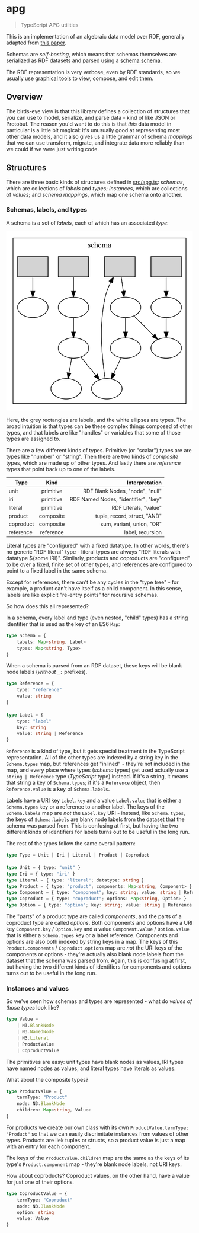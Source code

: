 # apg

> TypeScript APG utilities

This is an implementation of an algebraic data model over RDF, generally adapted from [this paper](https://arxiv.org/abs/1909.04881).

Schemas are _self-hosting_, which means that schemas themselves are serialized as RDF datasets and parsed using a [schema schema](schema.schema.json).

The RDF representation is very verbose, even by RDF standards, so we usually use [graphical tools](https://underlay.github.io/playground/schema-editor/index.html) to view, compose, and edit them.

## Overview

The birds-eye view is that this library defines a collection of structures that you can use to model, serialize, and parse data - kind of like JSON or Protobuf. The reason you'd want to do this is that _this_ data model in particular is a little bit magical: it's unusually good at representing most other data models, and it also gives us a little grammar of schema _mappings_ that we can use transform, migrate, and integrate data more reliably than we could if we were just writing code.

## Structures

There are three basic kinds of structures defined in [src/apg.ts](src/apg.ts): _schemas_, which are collections of _labels_ and _types_; _instances_, which are collections of _values_; and _schema mappings_, which map one schema onto another.

### Schemas, labels, and types

A schema is a set of _labels_, each of which has an associated _type_:

![](images/schema.svg)

Here, the grey rectangles are labels, and the white ellipses are types. The broad intuition is that types can be these complex things composed of other types, and that labels are like "handles" or variables that some of those types are assigned to.

There are a few different kinds of types. Primitive (or "scalar") types are are types like "number" or "string". Then there are two kinds of _composite_ types, which are made up of other types. And lastly there are _reference_ types that point back up to one of the labels.

| Type      |   Kind    |                       Interpretation |
| --------- | :-------: | -----------------------------------: |
| unit      | primitive |      RDF Blank Nodes, "node", "null" |
| iri       | primitive | RDF Named Nodes, "identifier", "key" |
| literal   | primitive |                RDF Literals, "value" |
| product   | composite |         tuple, record, struct, "AND" |
| coproduct | composite |            sum, variant, union, "OR" |
| reference | reference |                     label, recursion |

Literal types are "configured" with a fixed datatype. In other words, there's no generic "RDF literal" type - literal types are always "RDF literals with datatype \${some IRI}". Similarly, products and coproducts are "configured" to be over a fixed, finite set of other types, and references are configured to point to a fixed label in the same schema.

Except for references, there can't be any cycles in the "type tree" - for example, a product can't have itself as a child component. In this sense, labels are like explicit "re-entry points" for recursive schemas.

So how does this all represented?

In a schema, every label and type (even nested, "child" types) has a string identifier that is used as the key of an ES6 `Map`:

```typescript
type Schema = {
	labels: Map<string, Label>
	types: Map<string, Type>
}
```

When a schema is parsed from an RDF dataset, these keys will be blank node labels (_without_ `_:` prefixes).

```typescript
type Reference = {
	type: "reference"
	value: string
}

type Label = {
	type: "label"
	key: string
	value: string | Reference
}
```

`Reference` is a kind of type, but it gets special treatment in the TypeScript representation. All of the other types are indexed by a string key in the `Schema.types` map, but references get "inlined" - they're not included in the map, and every place where types (_schema_ types) get used actually use a `string | Reference` type (_TypeScript_ type) instead. If it's a string, it means that string a key of `Schema.types`; if it's a `Reference` object, then `Reference.value` is a key of `Schema.labels`.

Labels have a URI key `Label.key` and a value `Label.value` that is either a `Schema.types` key or a reference to another label. The keys of the `Schema.labels` map are _not_ the `Label.key` URI - instead, like `Schema.types`, the keys of `Schema.labels` are blank node labels from the dataset that the schema was parsed from. This is confusing at first, but having the two different kinds of identifiers for labels turns out to be useful in the long run.

The rest of the types follow the same overall pattern:

```typescript
type Type = Unit | Iri | Literal | Product | Coproduct

type Unit = { type: "unit" }
type Iri = { type: "iri" }
type Literal = { type: "literal"; datatype: string }
type Product = { type: "product"; components: Map<string, Component> }
type Component = { type: "component"; key: string; value: string | Reference }
type Coproduct = { type: "coproduct"; options: Map<string, Option> }
type Option = { type: "option"; key: string; value: string | Reference }
```

The "parts" of a product type are called _components_, and the parts of a coproduct type are called _options_. Both components and options have a URI key `Component.key` / `Option.key` and a value `Component.value` / `Option.value` that is either a `Schema.types` key or a label reference. Components and options are also both indexed by string keys in a map. The keys of this `Product.components` / `Coproduct.options` map are _not_ the URI keys of the components or options - they're actually also blank node labels from the dataset that the schema was parsed from. Again, this is confusing at first, but having the two different kinds of identifiers for components and options turns out to be useful in the long run.

### Instances and values

So we've seen how schemas and types are represented - what do _values of those types_ look like?

```typescript
type Value =
	| N3.BlankNode
	| N3.NamedNode
	| N3.Literal
	| ProductValue
	| CoproductValue
```

The primitives are easy: unit types have blank nodes as values, IRI types have named nodes as values, and literal types have literals as values.

What about the composite types?

```typescript
type ProductValue = {
	termType: "Product"
	node: N3.BlankNode
	children: Map<string, Value>
}
```

For products we create our own class with its own `ProductValue.termType: "Product"` so that we can easily discrimitate instances from values of other types. Products are liek tuples or structs, so a product value is just a map with an entry for each component.

The keys of the `ProductValue.children` map are the same as the keys of its type's `Product.component` map - they're blank node labels, not URI keys.

How about coproducts? Coproduct values, on the other hand, have a value for just one of their options.

```typescript
type CoproductValue = {
	termType: "Coproduct"
	node: N3.BlankNode
	option: string
	value: Value
}
```
